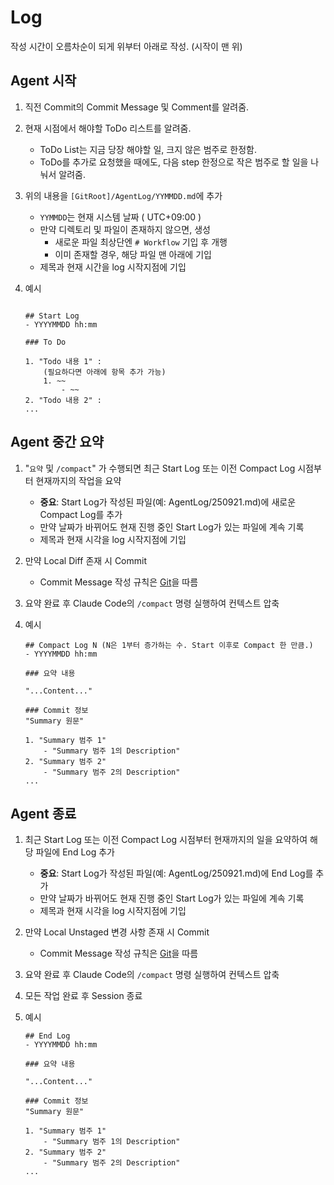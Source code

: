 # Log 

작성 시간이 오름차순이 되게 위부터 아래로 작성. (시작이 맨 위)

## Agent 시작

1. 직전 Commit의 Commit Message 및 Comment를 알려줌.
2. 현재 시점에서 해야할 ToDo 리스트를 알려줌.
    - ToDo List는 지금 당장 해야할 일, 크지 않은 범주로 한정함.
    - ToDo를 추가로 요청했을 때에도, 다음 step 한정으로 작은 범주로 할 일을 나눠서 알려줌.
3. 위의 내용을 `[GitRoot]/AgentLog/YYMMDD.md`에 추가
    - `YYMMDD`는 현재 시스템 날짜 ( UTC+09:00 )
    - 만약 디렉토리 및 파일이 존재하지 않으면, 생성
        - 새로운 파일 최상단엔 `# Workflow` 기입 후 개행
        - 이미 존재할 경우, 해당 파일 맨 아래에 기입
    - 제목과 현재 시간을 log 시작지점에 기입

4. 예시
    ```

    ## Start Log
    - YYYYMMDD hh:mm

    ### To Do

    1. "Todo 내용 1" : 
        (필요하다면 아래에 항목 추가 가능)
        1. ~~
            - ~~
    2. "Todo 내용 2" : 
    ...

    ```

## Agent 중간 요약

1. "`요약` 및 `/compact`" 가 수행되면 최근 Start Log 또는 이전 Compact Log 시점부터 현재까지의 작업을 요약
    - **중요**: Start Log가 작성된 파일(예: AgentLog/250921.md)에 새로운 Compact Log를 추가
    - 만약 날짜가 바뀌어도 현재 진행 중인 Start Log가 있는 파일에 계속 기록
    - 제목과 현재 시각을 log 시작지점에 기입

2. 만약 Local Diff 존재 시 Commit
    - Commit Message 작성 규칙은 [Git](./CLAUDE-Git.md)을 따름

3. 요약 완료 후 Claude Code의 `/compact` 명령 실행하여 컨텍스트 압축

4. 예시
    ```
    ## Compact Log N (N은 1부터 증가하는 수. Start 이후로 Compact 한 만큼.)
    - YYYYMMDD hh:mm 

    ### 요약 내용
    
    "...Content..."

    ### Commit 정보
    "Summary 원문"

    1. "Summary 범주 1"
        - "Summary 범주 1의 Description"
    2. "Summary 범주 2"
        - "Summary 범주 2의 Description"
    ...

    ```

## Agent 종료

1. 최근 Start Log 또는 이전 Compact Log 시점부터 현재까지의 일을 요약하여 해당 파일에 End Log 추가
    - **중요**: Start Log가 작성된 파일(예: AgentLog/250921.md)에 End Log를 추가
    - 만약 날짜가 바뀌어도 현재 진행 중인 Start Log가 있는 파일에 계속 기록
    - 제목과 현재 시각을 log 시작지점에 기입

2. 만약 Local Unstaged 변경 사항 존재 시 Commit
    - Commit Message 작성 규칙은 [Git](./CLAUDE-Git.md)을 따름

3. 요약 완료 후 Claude Code의 `/compact` 명령 실행하여 컨텍스트 압축

4. 모든 작업 완료 후 Session 종료

5. 예시
    ```
    ## End Log
    - YYYYMMDD hh:mm

    ### 요약 내용

    "...Content..."

    ### Commit 정보
    "Summary 원문"

    1. "Summary 범주 1"
        - "Summary 범주 1의 Description"
    2. "Summary 범주 2"
        - "Summary 범주 2의 Description"
    ...


    ```
